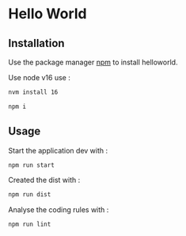 # Hello World

## Installation

Use the package manager [npm](https://www.npmjs.com/) to install helloworld.

Use node v16 use :
```bash
nvm install 16
```

```bash
npm i
```

## Usage

Start the application dev with :

```bash
npm run start
```

Created the dist with :

```bash
npm run dist
```

Analyse the coding rules with :

```bash
npm run lint
```
